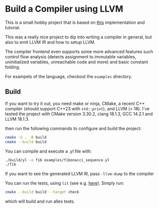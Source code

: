 # Build a Compiler using LLVM

This is a small hobby project that is based on
[this](https://github.com/isuckatcs/how-to-compile-your-language)
implementation and tutorial.

This was a really nice project to dip into writing a compiler in general, but
also to emit LLVM IR and how to setup LLVM.

The compiler frontend even supports some more advanced features such control
flow analysis (detects assignment to immutable variables, uninitialized
variables, unreachable code and more) and basic constant folding.

For exampels of the language, checkout the `examples` directory.

## Build

If you want to try it out, you need make or ninja, CMake, a recent C++ compiler
(should support C++23 with `std::print`), and LLVM (> 18). I've tested the project
with CMake version 3.30.2, clang 18.1.3, GCC 14.2.1 and LLVM 18.1.3. 

then run the following commands to configure and build the project:

```bash
cmake -S . -B build
cmake --build build
```

You can compile and execute a .yl file with:

```bash
./build/yl -o fib examples/fibonacci_sequence.yl
./fib
```

If you want to see the generated LLVM IR, pass `-llvm-dump` to the compiler

You can run the tests, using `lit` (see e.g. [here](https://llvm.org/docs/CommandGuide/lit.html)).
Simply run:

```bash
cmake --build build --target check
```

which will build and run alles tests.
